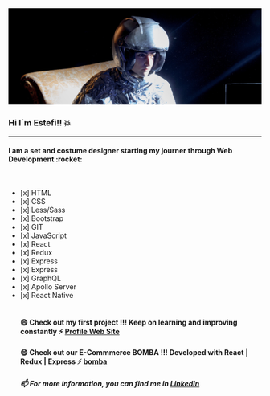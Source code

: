 <img src="https://github.com/EstefiBonessa/EstefiBonessa/blob/master/banner.jpg?raw=true" alt="Banner about Estefi">

### Hi  I´m Estefi!!  :boom:


<hr/>
<div>
  <h4> I am a set and costume designer starting my journer through Web Development :rocket:</h4>
  <br/>
      <ul>
        <li> [x] HTML </li>
        <li> [x] CSS </li>
        <li> [x] Less/Sass </li>
        <li> [x] Bootstrap </li>
        <li> [x] GIT </li>
        <li> [x] JavaScript </li>
        <li> [x] React </li>
        <li> [x] Redux </li>
        <li> [x] Express </li>
        <li> [x] Express </li>
        <li> [x] GraphQL </li>
        <li> [x] Apollo Server </li>
        <li> [x] React Native </li>
        
<br/>

<h4> 😄  Check out my first project !!! Keep on learning and improving constantly ⚡ <a href="https://estefibonessa.github.io/Paginaweb">Profile Web Site</a></h5>
<h4> 😄  Check out our E-Commmerce BOMBA !!! Developed with React | Redux | Express  ⚡ <a href="https://bomba-ecommerce.web.app/">bomba </a></h5>
<h5> 📫  For more information, you can find me in <a href="https://www.linkedin.com/in/estefania-bonessa-67188293/">LinkedIn</a></h5>



<!--
**EstefiBonessa/EstefiBonessa** is a ✨ _special_ ✨ repository because its `README.md` (this file) appears on your GitHub profile.

Here are some ideas to get you started:

- 🔭 I’m currently working on ...
- 🌱 I’m currently learning ...
- 👯 I’m looking to collaborate on ...
- 🤔 I’m looking for help with ...
- 💬 Ask me about ...
- 📫 How to reach me: ...
- 😄 Pronouns: ...
- ⚡ Fun fact: ...
-->

